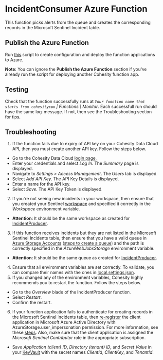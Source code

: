 # IncidentConsumer Azure Function
This function picks alerts from the queue and creates the corresponding records in the Microsoft Sentinel Incident table.

## Publish the Azure Function
Run [this](https://github.com/Azure/Azure-Sentinel/tree/master/Solutions/CohesitySecurity/Data%20Connectors/Helios2Sentinel/azuredeploy.json.sh) script to create configuration and deploy the function applications to Azure.

**Note:** You can ignore the **Publish the Azure Function** section if you've already run the script for deploying another Cohesity function app.

## Testing
Check that the function successfully runs at  _``Your function name that starts from cohesitycon`` | Functions | Monitor_. Each successfull run should have the same  log-message. If not, then see the Troubleshooting section for tips.

## Troubleshooting
1. If the function fails due to expiry of API key on your Cohesity Data Cloud API, then you must create another API key. Follow the steps below.
* Go to the Cohesity Data Cloud [login page](https://helios.cohesity.com/login).
* Enter your credentials and select _Log In_. The _Summary_ page is displayed.
* Navigate to _Settings > Access Management_. The _Users_ tab is displayed.
* Select _Add API Key_. The API Key Details is displayed.
* Enter a name for the API key.
* Select _Save_. The API Key Token is displayed.
2. If you're not seeing new incidents in your workspace, then ensure that you created your Sentinel [workspace](https://portal.azure.com/#view/HubsExtension/BrowseResource/resourceType/microsoft.securityinsightsarg%2Fsentinel) and specified it correctly in the _Workspace_ environment variable.
* __Attention__: It should be the same workspace as created for [IncidentProducer](https://github.com/Azure/Azure-Sentinel/edit/master/Solutions/CohesitySecurity/Data%20Connectors/Helios2Sentinel/IncidentProducer/readme.md).
3. If this function receives incidents but they are not listed in the Microsoft Sentinel Incidents table, then ensure that you have a valid queue in [Azure Storage Accounts](https://portal.azure.com/#view/HubsExtension/BrowseResource/resourceType/Microsoft.Storage%2FStorageAccounts) ([steps to create a queue](https://learn.microsoft.com/azure/storage/queues/storage-quickstart-queues-portal)) and the path is correctly specified in the _AzureWebJobsStorage_ environment variable.
* __Attention__: It should be the same queue as created for [IncidentProducer](https://github.com/Azure/Azure-Sentinel/edit/master/Solutions/CohesitySecurity/Data%20Connectors/Helios2Sentinel/IncidentProducer/readme.md).
4. Ensure that all environment variables are set correctly. To validate, you can compare their names with the ones in [local.settings.json](https://github.com/Azure/Azure-Sentinel/blob/master/Solutions/CohesitySecurity/Data%20Connectors/Helios2Sentinel/IncidentConsumer/local.settings.json).
5. If you changed any of the environment variables, Cohesity highly recommends you to restart the function. Follow the steps below.
* Go to the _Overview_ blade of the IncidentProducer function.
* Select _Restart_.
* Confirm the restart.
6. If your function application fails to authenticate for creating records in the Microsoft Sentinel Incidents table, then [re-register](https://portal.azure.com/#view/Microsoft_AAD_IAM/ActiveDirectoryMenuBlade/~/RegisteredApps) the client application in Microsoft Azure Active Directory with AzureStorage.user_impersonation permission. For more information, see these [steps](https://learn.microsoft.com/azure/healthcare-apis/register-application). Also, make sure that the client application is assigned the _Microsoft Sentinel Contributor_ role in the appropriate subscription.
* Save _Application (client) ID_, _Directory (tenant) ID_, and _Secret Value_ in your [KeyVault](https://portal.azure.com/#view/HubsExtension/BrowseResource/resourceType/Microsoft.KeyVault%2Fvaults) with the secret names _ClientId_, _ClientKey_, and _TenantId_.

